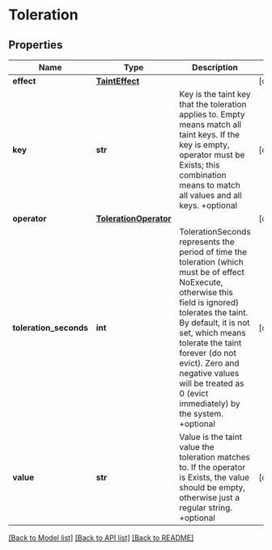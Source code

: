 # Toleration

## Properties
Name | Type | Description | Notes
------------ | ------------- | ------------- | -------------
**effect** | [**TaintEffect**](TaintEffect.md) |  | [optional] 
**key** | **str** | Key is the taint key that the toleration applies to. Empty means match all taint keys. If the key is empty, operator must be Exists; this combination means to match all values and all keys. +optional | [optional] 
**operator** | [**TolerationOperator**](TolerationOperator.md) |  | [optional] 
**toleration_seconds** | **int** | TolerationSeconds represents the period of time the toleration (which must be of effect NoExecute, otherwise this field is ignored) tolerates the taint. By default, it is not set, which means tolerate the taint forever (do not evict). Zero and negative values will be treated as 0 (evict immediately) by the system. +optional | [optional] 
**value** | **str** | Value is the taint value the toleration matches to. If the operator is Exists, the value should be empty, otherwise just a regular string. +optional | [optional] 

[[Back to Model list]](../README.md#documentation-for-models) [[Back to API list]](../README.md#documentation-for-api-endpoints) [[Back to README]](../README.md)


